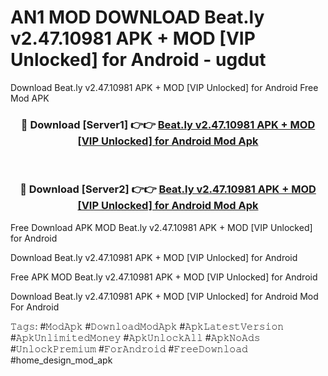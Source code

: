 # AN1 MOD DOWNLOAD Beat.ly v2.47.10981 APK + MOD [VIP Unlocked] for Android - ugdut
Download Beat.ly v2.47.10981 APK + MOD [VIP Unlocked] for Android Free Mod APK

<div align="center">
<h3>🔴 Download [Server1] 👉👉 <a href="https://apk-comot.site?title=Beat.ly_v2.47.10981_APK_+_MOD_[VIP_Unlocked]_for_Android">Beat.ly v2.47.10981 APK + MOD [VIP Unlocked] for Android Mod Apk</a></h3><br>

<h3>🔴 Download [Server2] 👉👉 <a href="https://apk-comot.site?title=Beat.ly_v2.47.10981_APK_+_MOD_[VIP_Unlocked]_for_Android">Beat.ly v2.47.10981 APK + MOD [VIP Unlocked] for Android Mod Apk</a></h3>
</div>


Free Download APK MOD Beat.ly v2.47.10981 APK + MOD [VIP Unlocked] for Android

Download Beat.ly v2.47.10981 APK + MOD [VIP Unlocked] for Android 

Free APK MOD Beat.ly v2.47.10981 APK + MOD [VIP Unlocked] for Android 

Download Beat.ly v2.47.10981 APK + MOD [VIP Unlocked] for Android Mod For Android

𝚃𝚊𝚐𝚜: #𝙼𝚘𝚍𝙰𝚙𝚔 #𝙳𝚘𝚠𝚗𝚕𝚘𝚊𝚍𝙼𝚘𝚍𝙰𝚙𝚔 #𝙰𝚙𝚔𝙻𝚊𝚝𝚎𝚜𝚝𝚅𝚎𝚛𝚜𝚒𝚘𝚗 #𝙰𝚙𝚔𝚄𝚗𝚕𝚒𝚖𝚒𝚝𝚎𝚍𝙼𝚘𝚗𝚎𝚢 #𝙰𝚙𝚔𝚄𝚗𝚕𝚘𝚌𝚔𝙰𝚕𝚕 #𝙰𝚙𝚔𝙽𝚘𝙰𝚍𝚜 #𝚄𝚗𝚕𝚘𝚌𝚔𝙿𝚛𝚎𝚖𝚒𝚞𝚖 #𝙵𝚘𝚛𝙰𝚗𝚍𝚛𝚘𝚒𝚍 #𝙵𝚛𝚎𝚎𝙳𝚘𝚠𝚗𝚕𝚘𝚊𝚍 #home_design_mod_apk